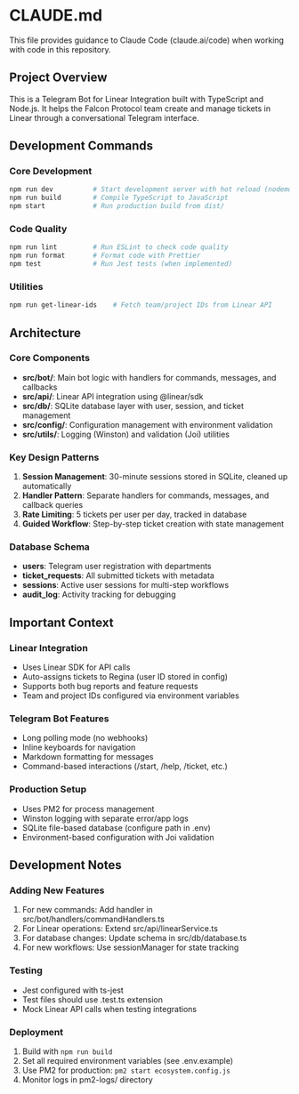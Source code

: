 # CLAUDE.md

This file provides guidance to Claude Code (claude.ai/code) when working with code in this repository.

## Project Overview

This is a Telegram Bot for Linear Integration built with TypeScript and Node.js. It helps the Falcon Protocol team create and manage tickets in Linear through a conversational Telegram interface.

## Development Commands

### Core Development
```bash
npm run dev          # Start development server with hot reload (nodemon + ts-node)
npm run build        # Compile TypeScript to JavaScript
npm start            # Run production build from dist/
```

### Code Quality
```bash
npm run lint         # Run ESLint to check code quality
npm run format       # Format code with Prettier
npm test             # Run Jest tests (when implemented)
```

### Utilities
```bash
npm run get-linear-ids    # Fetch team/project IDs from Linear API
```

## Architecture

### Core Components
- **src/bot/**: Main bot logic with handlers for commands, messages, and callbacks
- **src/api/**: Linear API integration using @linear/sdk
- **src/db/**: SQLite database layer with user, session, and ticket management
- **src/config/**: Configuration management with environment validation
- **src/utils/**: Logging (Winston) and validation (Joi) utilities

### Key Design Patterns
1. **Session Management**: 30-minute sessions stored in SQLite, cleaned up automatically
2. **Handler Pattern**: Separate handlers for commands, messages, and callback queries
3. **Rate Limiting**: 5 tickets per user per day, tracked in database
4. **Guided Workflow**: Step-by-step ticket creation with state management

### Database Schema
- **users**: Telegram user registration with departments
- **ticket_requests**: All submitted tickets with metadata
- **sessions**: Active user sessions for multi-step workflows
- **audit_log**: Activity tracking for debugging

## Important Context

### Linear Integration
- Uses Linear SDK for API calls
- Auto-assigns tickets to Regina (user ID stored in config)
- Supports both bug reports and feature requests
- Team and project IDs configured via environment variables

### Telegram Bot Features
- Long polling mode (no webhooks)
- Inline keyboards for navigation
- Markdown formatting for messages
- Command-based interactions (/start, /help, /ticket, etc.)

### Production Setup
- Uses PM2 for process management
- Winston logging with separate error/app logs
- SQLite file-based database (configure path in .env)
- Environment-based configuration with Joi validation

## Development Notes

### Adding New Features
1. For new commands: Add handler in src/bot/handlers/commandHandlers.ts
2. For Linear operations: Extend src/api/linearService.ts
3. For database changes: Update schema in src/db/database.ts
4. For new workflows: Use sessionManager for state tracking

### Testing
- Jest configured with ts-jest
- Test files should use .test.ts extension
- Mock Linear API calls when testing integrations

### Deployment
1. Build with `npm run build`
2. Set all required environment variables (see .env.example)
3. Use PM2 for production: `pm2 start ecosystem.config.js`
4. Monitor logs in pm2-logs/ directory